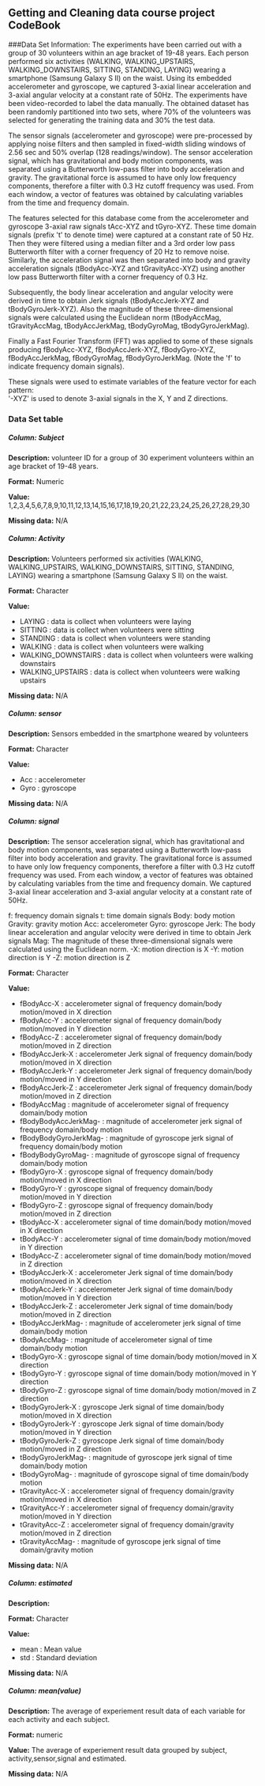 ## Getting and Cleaning data course project CodeBook

###Data Set Information:
The experiments have been carried out with a group of 30 volunteers within an age bracket of 19-48 years. Each person performed six activities (WALKING, WALKING_UPSTAIRS, WALKING_DOWNSTAIRS, SITTING, STANDING, LAYING) wearing a smartphone (Samsung Galaxy S II) on the waist. Using its embedded accelerometer and gyroscope, we captured 3-axial linear acceleration and 3-axial angular velocity at a constant rate of 50Hz. The experiments have been video-recorded to label the data manually. The obtained dataset has been randomly partitioned into two sets, where 70% of the volunteers was selected for generating the training data and 30% the test data. 

The sensor signals (accelerometer and gyroscope) were pre-processed by applying noise filters and then sampled in fixed-width sliding windows of 2.56 sec and 50% overlap (128 readings/window). The sensor acceleration signal, which has gravitational and body motion components, was separated using a Butterworth low-pass filter into body acceleration and gravity. The gravitational force is assumed to have only low frequency components, therefore a filter with 0.3 Hz cutoff frequency was used. From each window, a vector of features was obtained by calculating variables from the time and frequency domain.

The features selected for this database come from the accelerometer and gyroscope 3-axial raw signals tAcc-XYZ and tGyro-XYZ. These time domain signals (prefix 't' to denote time) were captured at a constant rate of 50 Hz. Then they were filtered using a median filter and a 3rd order low pass Butterworth filter with a corner frequency of 20 Hz to remove noise. Similarly, the acceleration signal was then separated into body and gravity acceleration signals (tBodyAcc-XYZ and tGravityAcc-XYZ) using another low pass Butterworth filter with a corner frequency of 0.3 Hz. 

Subsequently, the body linear acceleration and angular velocity were derived in time to obtain Jerk signals (tBodyAccJerk-XYZ and tBodyGyroJerk-XYZ). Also the magnitude of these three-dimensional signals were calculated using the Euclidean norm (tBodyAccMag, tGravityAccMag, tBodyAccJerkMag, tBodyGyroMag, tBodyGyroJerkMag). 

Finally a Fast Fourier Transform (FFT) was applied to some of these signals producing fBodyAcc-XYZ, fBodyAccJerk-XYZ, fBodyGyro-XYZ, fBodyAccJerkMag, fBodyGyroMag, fBodyGyroJerkMag. (Note the 'f' to indicate frequency domain signals). 

These signals were used to estimate variables of the feature vector for each pattern:  
'-XYZ' is used to denote 3-axial signals in the X, Y and Z directions.

### Data Set table

##### Column: Subject

__Description:__ volunteer ID for a group of 30 experiment volunteers within an age bracket of 19-48 years.

__Format:__ Numeric

__Value:__ 1,2,3,4,5,6,7,8,9,10,11,12,13,14,15,16,17,18,19,20,21,22,23,24,25,26,27,28,29,30

__Missing data:__ N/A

##### Column: Activity

__Description:__ Volunteers performed six activities (WALKING, WALKING_UPSTAIRS, WALKING_DOWNSTAIRS, SITTING, STANDING, LAYING) wearing a smartphone (Samsung Galaxy S II) on the waist.

__Format:__ Character

__Value:__ 
* LAYING : data is collect when volunteers were laying
* SITTING : data is collect when volunteers were sitting
* STANDING : data is collect when volunteers were standing
* WALKING : data is collect when volunteers were walking           
* WALKING_DOWNSTAIRS : data is collect when volunteers were walking downstairs
* WALKING_UPSTAIRS : data is collect when volunteers were walking upstairs

__Missing data:__ N/A

##### Column: sensor

__Description:__ Sensors embedded in the smartphone weared by volunteers 

__Format:__ Character

__Value:__ 
* Acc : accelerometer
* Gyro : gyroscope

__Missing data:__ N/A

##### Column: signal

__Description:__ The sensor acceleration signal, which has gravitational and body motion components, was separated using a Butterworth low-pass filter into body acceleration and gravity. The gravitational force is assumed to have only low frequency components, therefore a filter with 0.3 Hz cutoff frequency was used. From each window, a vector of features was obtained by calculating variables from the time and frequency domain. We captured 3-axial linear acceleration and 3-axial angular velocity at a constant rate of 50Hz. 

f: frequency domain signals
t: time domain signals
Body: body motion
Gravity: gravity motion
Acc: accelerometer
Gyro: gyroscope
Jerk: The body linear acceleration and angular velocity were derived in time to obtain Jerk signals 
Mag: The magnitude of these three-dimensional signals were calculated using the Euclidean norm.
-X: motion direction is X
-Y: motion direction is Y
-Z: motion direction is Z

__Format:__ Character

__Value:__ 
* fBodyAcc-X : accelerometer signal of frequency domain/body motion/moved in X direction 
* fBodyAcc-Y : accelerometer signal of frequency domain/body motion/moved in Y direction
* fBodyAcc-Z  : accelerometer signal of frequency domain/body motion/moved in Z direction         
* fBodyAccJerk-X : accelerometer Jerk signal of frequency domain/body motion/moved in X direction 
* fBodyAccJerk-Y : accelerometer Jerk signal of frequency domain/body motion/moved in Y direction
* fBodyAccJerk-Z : accelerometer Jerk signal of frequency domain/body motion/moved in Z direction     
* fBodyAccMag : magnitude of accelerometer signal of frequency domain/body motion
* fBodyBodyAccJerkMag- : magnitude of accelerometer jerk signal of frequency domain/body motion
* fBodyBodyGyroJerkMag- : magnitude of gyroscope jerk signal of frequency domain/body motion
* fBodyBodyGyroMag- : magnitude of gyroscope signal of frequency domain/body motion
* fBodyGyro-X : gyroscope signal of frequency domain/body motion/moved in X direction
* fBodyGyro-Y : gyroscope signal of frequency domain/body motion/moved in Y direction        
* fBodyGyro-Z : gyroscope signal of frequency domain/body motion/moved in Z direction
* tBodyAcc-X : accelerometer signal of time domain/body motion/moved in X direction 
* tBodyAcc-Y : accelerometer signal of time domain/body motion/moved in Y direction       
* tBodyAcc-Z : accelerometer signal of time domain/body motion/moved in Z direction 
* tBodyAccJerk-X : accelerometer Jerk signal of time domain/body motion/moved in X direction
* tBodyAccJerk-Y : accelerometer Jerk signal of time domain/body motion/moved in Y direction     
* tBodyAccJerk-Z : accelerometer Jerk signal of time domain/body motion/moved in Z direction
* tBodyAccJerkMag- : magnitude of accelerometer jerk signal of time domain/body motion
* tBodyAccMag- : magnitude of accelerometer signal of time domain/body motion      
* tBodyGyro-X : gyroscope signal of time domain/body motion/moved in X direction
* tBodyGyro-Y : gyroscope signal of time domain/body motion/moved in Y direction
* tBodyGyro-Z : gyroscope signal of time domain/body motion/moved in Z direction         
* tBodyGyroJerk-X : gyroscope Jerk signal of time domain/body motion/moved in X direction
* tBodyGyroJerk-Y : gyroscope Jerk signal of time domain/body motion/moved in Y direction
* tBodyGyroJerk-Z : gyroscope Jerk signal of time domain/body motion/moved in Z direction     
* tBodyGyroJerkMag- : magnitude of gyroscope jerk signal of time domain/body motion
* tBodyGyroMag- : magnitude of gyroscope signal of time domain/body motion 
* tGravityAcc-X : accelerometer signal of frequency domain/gravity motion/moved in X direction        
* tGravityAcc-Y : accelerometer signal of frequency domain/gravity motion/moved in Y direction
* tGravityAcc-Z : accelerometer signal of frequency domain/gravity motion/moved in Z direction
* tGravityAccMag- : magnitude of gyroscope jerk signal of time domain/gravity motion  

__Missing data:__ N/A

##### Column: estimated

__Description:__ 

__Format:__ Character

__Value:__ 
* mean : Mean value
* std : Standard deviation

__Missing data:__ N/A


##### Column: mean(value)

__Description:__ The average of experiement result data of each variable for each activity and each subject.

__Format:__ numeric

__Value:__ The average of experiement result data grouped by subject, activity,sensor,signal and estimated.

__Missing data:__ N/A
